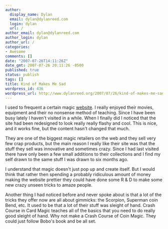 ```yaml
---
author:
  display_name: Dylan
  email: dylan@dylanreed.com
  login: dylan
  url: /
author_email: dylan@dylanreed.com
author_login: dylan
author_url: /
categories:
- Awesome
comments: []
date: "2007-07-26T14:11:26Z"
date_gmt: 2007-07-26 20:11:26 -0500
published: true
status: publish
tags: []
title: Kind of Makes Me Sad
wordpress_id: 436
wordpress_url: http://www.dylanreed.org/2007/07/26/kind-of-makes-me-sad/
---
```


I used to frequent a certain magic [website][1]. I really enjoyed their movies, equipment and their no nonsense method of teaching. Since I have been busy lately I haven't visited in a while. When I finally did I noticed that the site had been redesigned to look really really flashy and cool. This is nice, and it works fine, but the content hasn't changed that much. 

   [1]: http://www.ellusionist.com

They are one of the biggest magic retailers on the web and they sell very few crap products, but the main reason I really like their site was that the stuff they sell was innovative and sometimes crazy. Since I had last visited there have only been a few small additions to their collections and I find my self drawn to the same stuff I was drawn to six months ago.

I understand that magic doesn't just pop up and create itself. But I would think that rather then spending a probably ridiculous amount of money making the website prettier they could have done some R & D to make some new crazy unseen tricks to amaze people. 

Another thing I had noticed before and never spoke about is that a lot of the tricks they offer now are all about gimmicks: the Scorpion, Superman coin Bend, etc. It used to be that a lot of their stuff was sleight of hand. Crash Course in Card Magic teaches all of the basics that you need to do really good sleight of hand. Why not make a Crash Course of Coin Magic. They could just follow Bobo's book and be all set.
